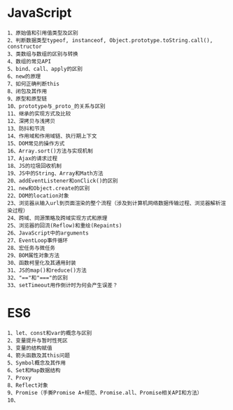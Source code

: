 # JavaScript
    1、原始值和引用值类型及区别
    2、判断数据类型typeof, instanceof, Object.prototype.toString.call(), constructor
    3、类数组与数组的区别与转换
    4、数组的常见API
    5、bind、call、apply的区别
    6、new的原理
    7、如何正确判断this
    8、闭包及其作用
    9、原型和原型链
    10、prototype与_proto_的关系与区别
    11、继承的实现方式及比较
    12、深拷贝与浅拷贝
    13、防抖和节流
    14、作用域和作用域链、执行期上下文
    15、DOM常见的操作方式
    16、Array.sort()方法与实现机制
    17、Ajax的请求过程
    18、JS的垃圾回收机制
    19、JS中的String、Array和Math方法
    20、addEventListener和onClick()的区别
    21、new和Object.create的区别
    22、DOM的location对象
    23、浏览器从输入url到页面渲染的整个流程（涉及到计算机网络数据传输过程、浏览器解析渲染过程）
    24、跨域、同源策略及跨域实现方式和原理
    25、浏览器的回流(Reflow)和重绘(Repaints)
    26、JavaScript中的arguments
    27、EventLoop事件循环
    28、宏任务与微任务
    29、BOM属性对象方法
    30、函数柯里化及其通用封装
    31、JS的map()和reduce()方法
    32、"=="和"==="的区别
    33、setTimeout用作倒计时为何会产生误差？

# ES6
    1、let、const和var的概念与区别
    2、变量提升与暂时性死区
    3、变量的结构赋值
    4、箭头函数及其this问题
    5、Symbol概念及其作用
    6、Set和Map数据结构
    7、Proxy
    8、Reflect对象
    9、Promise（手撕Promise A+规范、Promise.all、Promise相关API和方法）
    10、
